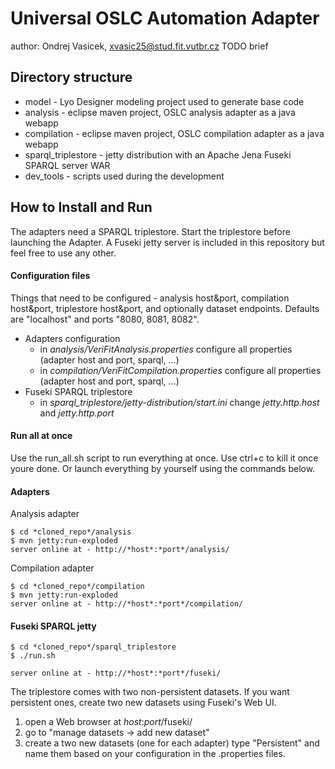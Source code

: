 # Universal OSLC Automation Adapter
author: Ondrej Vasicek, xvasic25@stud.fit.vutbr.cz
TODO brief

## Directory structure
- model - Lyo Designer modeling project used to generate base code
- analysis - eclipse maven project, OSLC analysis adapter as a java webapp
- compilation - eclipse maven project, OSLC compilation adapter as a java webapp
- sparql_triplestore - jetty distribution with an Apache Jena Fuseki SPARQL server WAR 
- dev_tools - scripts used during the development

## How to Install and Run
The adapters need a SPARQL triplestore. Start the triplestore before launching the Adapter. A Fuseki jetty server is included in this repository but feel free to use any other.

#### Configuration files
Things that need to be configured - analysis host&port, compilation host&port, triplestore host&port, and optionally dataset endpoints.
Defaults are "localhost" and ports "8080, 8081, 8082".
- Adapters configuration
	- in *analysis/VeriFitAnalysis.properties* configure all properties (adapter host and port, sparql, ...)
	- in *compilation/VeriFitCompilation.properties* configure all properties (adapter host and port, sparql, ...)
- Fuseki SPARQL triplestore 
	- in *sparql_triplestore/jetty-distribution/start.ini* change *jetty.http.host* and *jetty.http.port*

#### Run all at once
Use the run_all.sh script to run everything at once. Use ctrl+c to kill it once youre done. Or launch everything by yourself using the commands below. 

#### Adapters
Analysis adapter
```
$ cd *cloned_repo*/analysis
$ mvn jetty:run-exploded
server online at - http://*host*:*port*/analysis/
```
Compilation adapter
```
$ cd *cloned_repo*/compilation
$ mvn jetty:run-exploded
server online at - http://*host*:*port*/compilation/
```

#### Fuseki SPARQL jetty 
```
$ cd *cloned_repo*/sparql_triplestore
$ ./run.sh

server online at - http://*host*:*port*/fuseki/
```
The triplestore comes with two non-persistent datasets. If you want persistent ones, create two new datasets using Fuseki's Web UI.
1) open a Web browser at *host*:*port*/fuseki/
2) go to "manage datasets -> add new dataset"
3) create a two new datasets (one for each adapter) type "Persistent" and name them based on your configuration in the .properties files.
